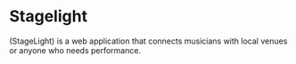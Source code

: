 # Stagelight
 (StageLight) is a web application that connects musicians with local venues or anyone who needs performance. 
